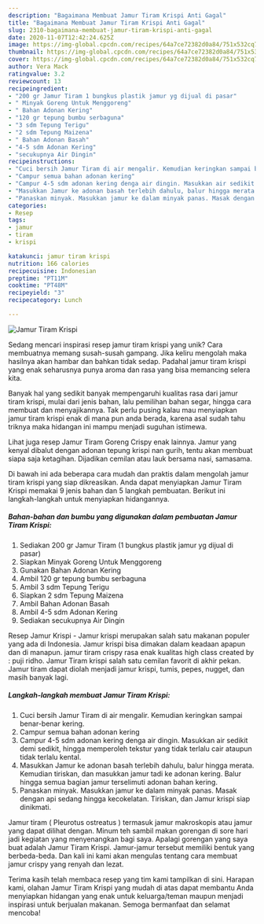 ```yaml
---
description: "Bagaimana Membuat Jamur Tiram Krispi Anti Gagal"
title: "Bagaimana Membuat Jamur Tiram Krispi Anti Gagal"
slug: 2310-bagaimana-membuat-jamur-tiram-krispi-anti-gagal
date: 2020-11-07T12:42:24.625Z
image: https://img-global.cpcdn.com/recipes/64a7ce72382d0a84/751x532cq70/jamur-tiram-krispi-foto-resep-utama.jpg
thumbnail: https://img-global.cpcdn.com/recipes/64a7ce72382d0a84/751x532cq70/jamur-tiram-krispi-foto-resep-utama.jpg
cover: https://img-global.cpcdn.com/recipes/64a7ce72382d0a84/751x532cq70/jamur-tiram-krispi-foto-resep-utama.jpg
author: Vera Mack
ratingvalue: 3.2
reviewcount: 13
recipeingredient:
- "200 gr Jamur Tiram 1 bungkus plastik jamur yg dijual di pasar"
- " Minyak Goreng Untuk Menggoreng"
- " Bahan Adonan Kering"
- "120 gr tepung bumbu serbaguna"
- "3 sdm Tepung Terigu"
- "2 sdm Tepung Maizena"
- " Bahan Adonan Basah"
- "4-5 sdm Adonan Kering"
- "secukupnya Air Dingin"
recipeinstructions:
- "Cuci bersih Jamur Tiram di air mengalir. Kemudian keringkan sampai benar-benar kering."
- "Campur semua bahan adonan kering"
- "Campur 4-5 sdm adonan kering denga air dingin. Masukkan air sedikit demi sedikit, hingga memperoleh tekstur yang tidak terlalu cair ataupun tidak terlalu kental."
- "Masukkan Jamur ke adonan basah terlebih dahulu, balur hingga merata. Kemudian tiriskan, dan masukkan jamur tadi ke adonan kering. Balur hingga semua bagian jamur terselimuti adonan bahan kering."
- "Panaskan minyak. Masukkan jamur ke dalam minyak panas. Masak dengan api sedang hingga kecokelatan. Tiriskan, dan Jamur krispi siap dinikmati."
categories:
- Resep
tags:
- jamur
- tiram
- krispi

katakunci: jamur tiram krispi 
nutrition: 166 calories
recipecuisine: Indonesian
preptime: "PT11M"
cooktime: "PT48M"
recipeyield: "3"
recipecategory: Lunch

---
```



![Jamur Tiram Krispi](https://img-global.cpcdn.com/recipes/64a7ce72382d0a84/751x532cq70/jamur-tiram-krispi-foto-resep-utama.jpg)

Sedang mencari inspirasi resep jamur tiram krispi yang unik? Cara membuatnya memang susah-susah gampang. Jika keliru mengolah maka hasilnya akan hambar dan bahkan tidak sedap. Padahal jamur tiram krispi yang enak seharusnya punya aroma dan rasa yang bisa memancing selera kita.

Banyak hal yang sedikit banyak mempengaruhi kualitas rasa dari jamur tiram krispi, mulai dari jenis bahan, lalu pemilihan bahan segar, hingga cara membuat dan menyajikannya. Tak perlu pusing kalau mau menyiapkan jamur tiram krispi enak di mana pun anda berada, karena asal sudah tahu triknya maka hidangan ini mampu menjadi suguhan istimewa.

Lihat juga resep Jamur Tiram Goreng Crispy enak lainnya. Jamur yang kenyal dibalut dengan adonan tepung krispi nan gurih, tentu akan membuat siapa saja ketagihan. Dijadikan cemilan atau lauk bersama nasi, samasama.


Di bawah ini ada beberapa cara mudah dan praktis dalam mengolah jamur tiram krispi yang siap dikreasikan. Anda dapat menyiapkan Jamur Tiram Krispi memakai 9 jenis bahan dan 5 langkah pembuatan. Berikut ini langkah-langkah untuk menyiapkan hidangannya.

<!--inarticleads1-->

##### Bahan-bahan dan bumbu yang digunakan dalam pembuatan Jamur Tiram Krispi:

1. Sediakan 200 gr Jamur Tiram (1 bungkus plastik jamur yg dijual di pasar)
1. Siapkan  Minyak Goreng Untuk Menggoreng
1. Gunakan  Bahan Adonan Kering
1. Ambil 120 gr tepung bumbu serbaguna
1. Ambil 3 sdm Tepung Terigu
1. Siapkan 2 sdm Tepung Maizena
1. Ambil  Bahan Adonan Basah
1. Ambil 4-5 sdm Adonan Kering
1. Sediakan secukupnya Air Dingin


Resep Jamur Krispi - Jamur krispi merupakan salah satu makanan populer yang ada di Indonesia. Jamur krispi bisa dimakan dalam keadaan apapun dan di manapun. jamur tiram crispy rasa enak kualitas high class created by : puji ridho. Jamur Tiram krispi salah satu cemilan favorit di akhir pekan. Jamur tiram dapat diolah menjadi jamur krispi, tumis, pepes, nugget, dan masih banyak lagi. 

<!--inarticleads2-->

##### Langkah-langkah membuat Jamur Tiram Krispi:

1. Cuci bersih Jamur Tiram di air mengalir. Kemudian keringkan sampai benar-benar kering.
1. Campur semua bahan adonan kering
1. Campur 4-5 sdm adonan kering denga air dingin. Masukkan air sedikit demi sedikit, hingga memperoleh tekstur yang tidak terlalu cair ataupun tidak terlalu kental.
1. Masukkan Jamur ke adonan basah terlebih dahulu, balur hingga merata. Kemudian tiriskan, dan masukkan jamur tadi ke adonan kering. Balur hingga semua bagian jamur terselimuti adonan bahan kering.
1. Panaskan minyak. Masukkan jamur ke dalam minyak panas. Masak dengan api sedang hingga kecokelatan. Tiriskan, dan Jamur krispi siap dinikmati.


Jamur tiram ( Pleurotus ostreatus ) termasuk jamur makroskopis atau jamur yang dapat dilihat dengan. Minum teh sambil makan gorengan di sore hari jadi kegiatan yang menyenangkan bagi saya. Apalagi gorengan yang saya buat adalah Jamur Tiram Krispi. Jamur-jamur tersebut memiliki bentuk yang berbeda-beda. Dan kali ini kami akan mengulas tentang cara membuat jamur crispy yang renyah dan lezat. 

Terima kasih telah membaca resep yang tim kami tampilkan di sini. Harapan kami, olahan Jamur Tiram Krispi yang mudah di atas dapat membantu Anda menyiapkan hidangan yang enak untuk keluarga/teman maupun menjadi inspirasi untuk berjualan makanan. Semoga bermanfaat dan selamat mencoba!
